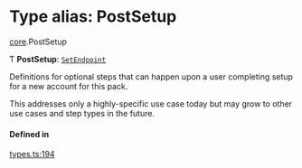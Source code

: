 # Type alias: PostSetup

[core](../modules/core.md).PostSetup

Ƭ **PostSetup**: [`SetEndpoint`](../interfaces/core.SetEndpoint.md)

Definitions for optional steps that can happen upon a user completing setup
for a new account for this pack.

This addresses only a highly-specific use case today but may grow to other
use cases and step types in the future.

#### Defined in

[types.ts:194](https://github.com/coda/packs-sdk/blob/main/types.ts#L194)
